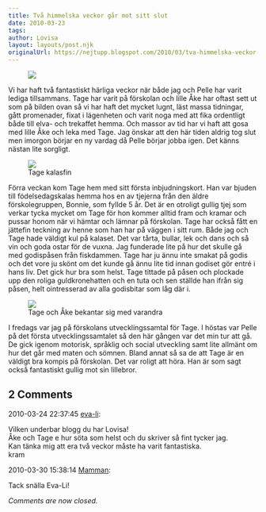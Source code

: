 ```yaml
---
title: Två himmelska veckor går mot sitt slut
date: 2010-03-23
tags: 	
author: Lovisa
layout: layouts/post.njk
originalUrl: https://nejtupp.blogspot.com/2010/03/tva-himmelska-veckor-gar-mot-sitt-slut.html
---
```


<figure>
	<img src="../../../img/2010/03/Andra+veckan+hemma-_MG_0942.jpg">
</figure>

Vi har haft två fantastiskt härliga veckor när både jag och Pelle har varit lediga tillsammans. Tage har varit på förskolan och lille Åke har oftast sett ut som på bilden ovan så vi har haft det mycket lugnt, läst massa tidningar, gått promenader, fixat i lägenheten och varit noga med att fika ordentligt både till elva- och trekaffet hemma. Och massor av tid har vi haft att gosa med lille Åke och leka med Tage. Jag önskar att den här tiden aldrig tog slut men imorgon börjar en ny vardag då Pelle börjar jobba igen. Det känns nästan lite sorgligt.

<figure>
	<img src="../../../img/2010/03/Andra+veckan+hemma-_MG_0782.jpg">
	<figcaption>Tage kalasfin</figcaption>
</figure>

Förra veckan kom Tage hem med sitt första inbjudningskort. Han var bjuden till födelsedagskalas hemma hos en av tjejerna från den äldre förskolegruppen, Bonnie, som fyllde 5 år. Det är en otroligt gullig tjej som verkar tycka mycket om Tage för hon kommer alltid fram och kramar och pussar honom när vi hämtar och lämnar på förskolan. Tage har också fått en jättefin teckning av henne som han har på väggen i sitt rum. Både jag och Tage hade väldigt kul på kalaset. Det var tårta, bullar, lek och dans och så vin och goda ostar för de vuxna. Jag funderade lite på hur det skulle gå med godispåsen från fiskdammen. Tage har ju ännu inte smakat på godis och det vore ju skönt om det kunde gå ännu lite tid innan godiset gör entré i hans liv. Det gick hur bra som helst. Tage tittade på påsen och plockade upp den roliga guldkronehatten och en tuta och sen ställde han ifrån sig påsen, helt ointresserad av alla godisbitar som låg där i.

<figure>
	<img src="../../../img/2010/03/Andra+veckan+hemma-_MG_0965.jpg">
	<figcaption>Tage och Åke bekantar sig med varandra</figcaption>
</figure>

I fredags var jag på förskolans utvecklingssamtal för Tage. I höstas var Pelle på det första utvecklingssamtalet så den här gången var det min tur att gå. De gick igenom motorisk, språklig och social utveckling samt lite allmänt om hur det går med maten och sömnen. Bland annat så sa de att Tage är en väldigt bra kompis på förskolan. Det var roligt att höra. Han är som sagt också fantastiskt gullig mot sin lillebror.

<div class="comments">
	<div class="comments-header"><h2>2 Comments</h2></div>
	<div class="comments-body">
			<div class="comment" id="comment-6503164600534092210">
				<p class="comment-header">
					<date datetime="2010-03-24T22:37:45.512+01:00">2010-03-24 22:37:45</date> 
					<a href="undefined" rel="nofollow">eva-li</a>:
				</p>
				<div class="comment-content"><p>Vilken underbar blogg du har Lovisa!<br /> Åke och Tage e hur söta som helst och du skriver så fint tycker jag.<br />Kan tänka mig att era två veckor måste ha varit fantastiska.<br />kram</p></div>
				<div class="comment-footer"></div>
			</div>
			<div class="comment" id="comment-893321556376148489">
				<p class="comment-header">
					<date datetime="2010-03-30T15:38:14.025+02:00">2010-03-30 15:38:14</date> 
					<a href="https://www.blogger.com/profile/15863123892860534613" rel="nofollow">Mamman</a>:
				</p>
				<div class="comment-content"><p>Tack snälla Eva-Li!</p></div>
				<div class="comment-footer"></div>
			</div></div>
	<p class="comments-footer"><em>Comments are now closed.</em></p>
</div>